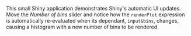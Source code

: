 This small Shiny application demonstrates Shiny's automatic UI updates. Move
the *Number of bins* slider and notice how the `renderPlot` expression is
automatically re-evaluated when its dependant, `input$bins`, changes,
causing a histogram with a new number of bins to be rendered.
